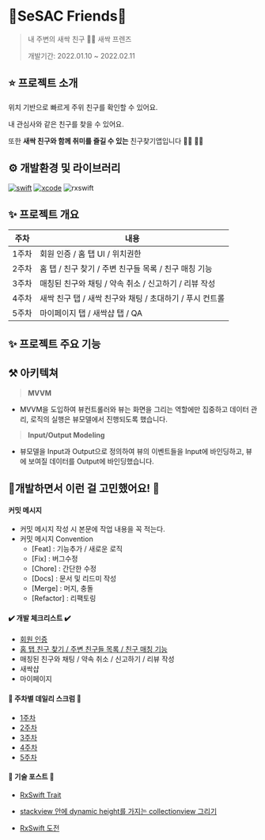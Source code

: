 # 🌱SeSAC Friends🌱

> 내 주변의 새싹 친구 🌱🌱 새싹 프렌즈
>
> 개발기간: 2022.01.10 ~ 2022.02.11



## ⭐️ 프로젝트 소개

위치 기반으로 빠르게 주위 친구를 확인할 수 있어요. 

내 관심사와 같은 친구를 찾을 수 있어요.

또한 **새싹 친구와 함께 취미를 즐길 수 있는** 친구찾기앱입니다 👯‍♀️ 👯‍♀️





## ⚙️ 개발환경 및 라이브러리

[![swift](https://camo.githubusercontent.com/b2641091827b29127af985c915ab3b355e810ffa0dba91deda545e7c13e9be98/68747470733a2f2f696d672e736869656c64732e696f2f62616467652f73776966742d352e302d6f72616e6765)](https://github.com/ahyeonlog) [![xcode](https://camo.githubusercontent.com/7d4f84c8de10e89fefb48e3483edc6b2dd3a8d3f19c6f54dbe546c2b174228ef/68747470733a2f2f696d672e736869656c64732e696f2f62616467652f58636f64652d31332e302d626c7565)](https://github.com/ahyeonlog) ![rxswift](https://camo.githubusercontent.com/6dcdbf926914487d1bb1c9b837a01fd0963ef48e4ffcb56c6d6f804166907515/68747470733a2f2f696d672e736869656c64732e696f2f62616467652f527853776966742d362e322e302d677265656e)  



## ✨ 프로젝트 개요

| 주차  | 내용                                                     |
| ----- | -------------------------------------------------------- |
| 1주차 | 회원 인증 / 홈 탭 UI / 위치권한                          |
| 2주차 | 홈 탭 / 친구 찾기 / 주변 친구들 목록 / 친구 매칭 기능    |
| 3주차 | 매칭된 친구와 채팅 / 약속 취소 / 신고하기 / 리뷰 작성    |
| 4주차 | 새싹 친구 탭 / 새싹 친구와 채팅 / 초대하기 / 푸시 컨트롤 |
| 5주차 | 마이페이지 탭 / 새싹샵 탭 / QA                           |



## ✨ 프로젝트 주요 기능







## ⚒ 아키텍쳐

> **MVVM**

- MVVM을 도입하여 뷰컨트롤러와 뷰는 화면을 그리는 역할에만 집중하고 데이터 관리, 로직의 실행은 뷰모델에서 진행되도록 했습니다.

  

> **Input/Output Modeling**

- 뷰모델을 Input과 Output으로 정의하여 뷰의 이벤트들을 Input에 바인딩하고, 뷰에 보여질 데이터를 Output에 바인딩했습니다.



## 🍎개발하면서 이런 걸 고민했어요! 🍎

#### 커밋 메시지
- 커밋 메시지 작성 시 본문에 작업 내용을 꼭 적는다.
- 커밋 메시지 Convention
  - [Feat] : 기능추가 / 새로운 로직
  - [Fix] : 버그수정
  - [Chore] : 간단한 수정
  - [Docs] : 문서 및 리드미 작성
  - [Merge] : 머지, 충돌
  - [Refactor] : 리팩토링

#### ✔️ 개발 체크리스트 ✔️ 
- [회원 인증](./docs/authchecklist.md)
- [홈 탭 친구 찾기 / 주변 친구들 목록 / 친구 매칭 기능](./docs/homechecklist.md)
- 매칭된 친구와 채팅 / 약속 취소 / 신고하기 / 리뷰 작성
- 새싹샵
- 마이페이지

#### 📅 주차별 데일리 스크럼  📅

- [1주차](./docs/week01.md)
- [2주차](./docs/week02.md)
- [3주차]()
- [4주차](./docs/week04.md)
- [5주차]()

#### 🍎 기술 포스트 🍎

- [RxSwift Trait](https://ahyeonlog.tistory.com/71)

- [stackview 안에 dynamic height를 가지는 collectionview 그리기](https://ahyeonlog.tistory.com/70)
- [RxSwift 도전](https://ahyeonlog.tistory.com/66)



